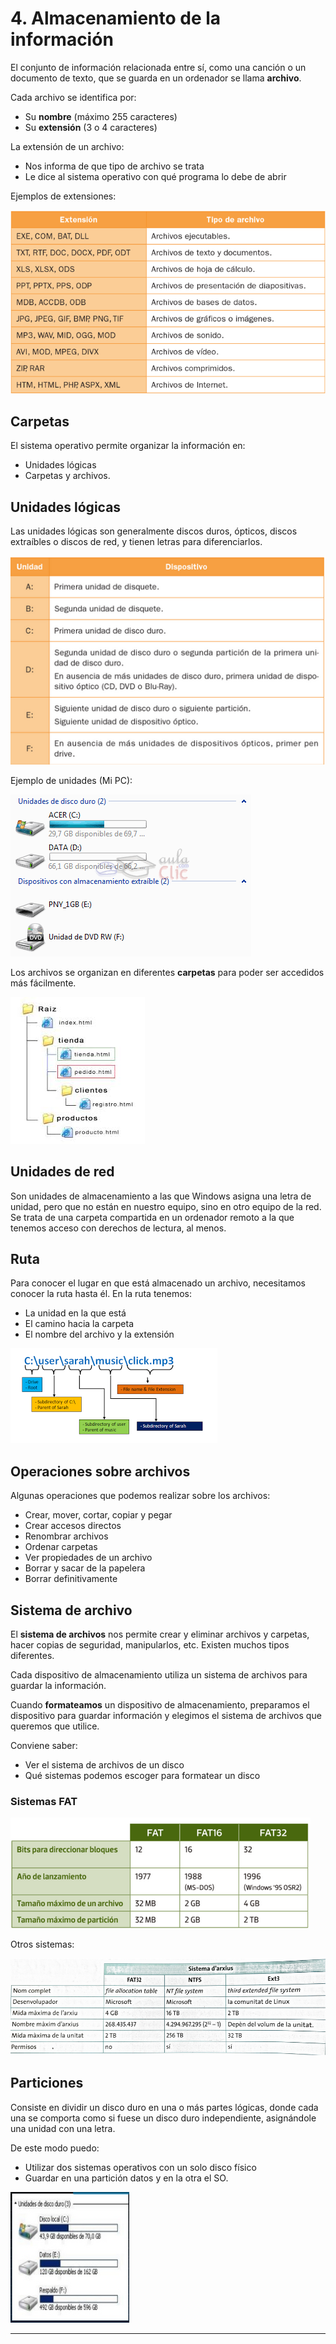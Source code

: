 # 4. Almacenamiento de la información

El conjunto de información relacionada entre sí, como una canción o un documento de texto, que se guarda en un ordenador se llama **archivo**.

Cada archivo se identifica por:

- Su **nombre** (máximo 255 caracteres)
- Su **extensión** (3 o 4 caracteres)

La extensión de un archivo:

- Nos informa de que tipo de archivo se trata
- Le dice al sistema operativo con qué programa lo debe de abrir

Ejemplos de extensiones:

![](img/2019-09-24-08-48-40.png)

## Carpetas

El sistema operativo permite organizar la información en:

- Unidades lógicas
- Carpetas y archivos.

## Unidades lógicas

Las unidades lógicas son generalmente discos duros, ópticos, discos extraíbles o discos de red, y tienen letras para diferenciarlos.

![](img/2019-09-24-08-49-42.png)

Ejemplo de unidades (Mi PC):

![](img/2019-09-24-08-32-14.png)

Los archivos se organizan en diferentes **carpetas** para poder ser accedidos más fácilmente.

![](img/2019-09-17-08-31-42.png)

## Unidades de red

Son unidades de almacenamiento a las que Windows asigna una letra de unidad, pero que no están en nuestro equipo, sino en otro equipo de la red. Se trata de una carpeta compartida en un ordenador remoto a la que tenemos acceso con derechos de lectura, al menos.

## Ruta

Para conocer el lugar en que está almacenado un archivo, necesitamos conocer la ruta hasta él. En la ruta tenemos:

- La unidad en la que está
- El camino hacia la carpeta
- El nombre del archivo y la extensión

![](img/2019-09-17-08-32-36.png)

## Operaciones sobre archivos

Algunas operaciones que podemos realizar sobre los archivos:

- Crear, mover, cortar, copiar y pegar
- Crear accesos directos
- Renombrar archivos
- Ordenar carpetas
- Ver propiedades de un archivo
- Borrar y sacar de la papelera
- Borrar definitivamente

## Sistema de archivo

El **sistema de archivos** nos permite crear y eliminar archivos y carpetas, hacer copias de seguridad, manipularlos, etc. Existen muchos tipos diferentes.

Cada dispositivo de almacenamiento utiliza un sistema de archivos para guardar la información.

Cuando **formateamos** un dispositivo de almacenamiento, preparamos el dispositivo para guardar información y elegimos el sistema de archivos que queremos que utilice.

Conviene saber:

- Ver el sistema de archivos de un disco
- Qué sistemas podemos escoger para formatear un disco

### Sistemas FAT

![](img/2019-09-17-08-27-47.png)

Otros sistemas:

![](img/2019-09-17-08-28-37.png)

## Particiones

Consiste en dividir un disco duro en una o más partes lógicas, donde cada una se comporta como si fuese un disco duro independiente, asignándole una unidad con una letra.

De este modo puedo:

- Utilizar dos sistemas operativos con un solo disco físico
- Guardar en una partición datos y en la otra el SO.

![](img/2019-09-17-08-21-39.png)
****